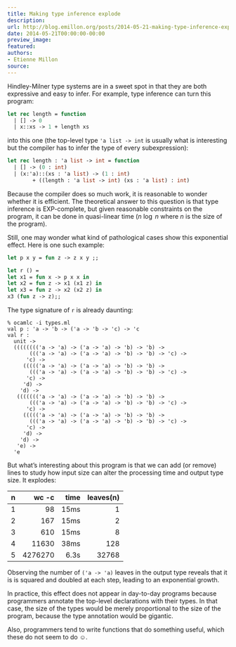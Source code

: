 ```yaml
---
title: Making type inference explode
description:
url: http://blog.emillon.org/posts/2014-05-21-making-type-inference-explode.html
date: 2014-05-21T00:00:00-00:00
preview_image:
featured:
authors:
- Etienne Millon
source:
---
```


<p>Hindley-Milner type systems are in a sweet spot in that they are both expressive
and easy to infer. For example, type inference can turn this program:</p>
<div class="sourceCode"><pre class="sourceCode ocaml"><code class="sourceCode ocaml"><span><a href="http://blog.emillon.org/feeds/ocaml.xml#cb1-1" aria-hidden="true" tabindex="-1"></a><span class="kw">let</span> <span class="kw">rec</span> length = <span class="kw">function</span></span>
<span><a href="http://blog.emillon.org/feeds/ocaml.xml#cb1-2" aria-hidden="true" tabindex="-1"></a>  | [] -&gt; <span class="dv">0</span> </span>
<span><a href="http://blog.emillon.org/feeds/ocaml.xml#cb1-3" aria-hidden="true" tabindex="-1"></a>  | x::xs -&gt; <span class="dv">1</span> + length xs</span></code></pre></div>
<p>into this one (the top-level type <code>'a list -&gt; int</code> is usually what is
interesting but the compiler has to infer the type of every subexpression):</p>
<div class="sourceCode"><pre class="sourceCode ocaml"><code class="sourceCode ocaml"><span><a href="http://blog.emillon.org/feeds/ocaml.xml#cb2-1" aria-hidden="true" tabindex="-1"></a><span class="kw">let</span> <span class="kw">rec</span> length : 'a <span class="dt">list</span> -&gt; <span class="dt">int</span> = <span class="kw">function</span></span>
<span><a href="http://blog.emillon.org/feeds/ocaml.xml#cb2-2" aria-hidden="true" tabindex="-1"></a>  | [] -&gt; (<span class="dv">0</span> : <span class="dt">int</span>)</span>
<span><a href="http://blog.emillon.org/feeds/ocaml.xml#cb2-3" aria-hidden="true" tabindex="-1"></a>  | (x:'a)::(xs : 'a <span class="dt">list</span>) -&gt; (<span class="dv">1</span> : <span class="dt">int</span>)</span>
<span><a href="http://blog.emillon.org/feeds/ocaml.xml#cb2-4" aria-hidden="true" tabindex="-1"></a>        + ((length : 'a <span class="dt">list</span> -&gt; <span class="dt">int</span>) (xs : 'a <span class="dt">list</span>) : <span class="dt">int</span>)</span></code></pre></div>
<p>Because the compiler does so much work, it is reasonable to wonder whether it is
efficient. The theoretical answer to this question is that type inference is
EXP-complete, but given reasonable constraints on the program, it can be done in
quasi-linear time (<span class="math inline"><em>n</em>&nbsp;log&#8198;&nbsp;<em>n</em></span> where <span class="math inline"><em>n</em></span> is the size of the program).</p>
<p>Still, one may wonder what kind of pathological cases show this exponential
effect. Here is one such example:</p>
<div class="sourceCode"><pre class="sourceCode ocaml"><code class="sourceCode ocaml"><span><a href="http://blog.emillon.org/feeds/ocaml.xml#cb3-1" aria-hidden="true" tabindex="-1"></a><span class="kw">let</span> p x y = <span class="kw">fun</span> z -&gt; z x y ;;</span>
<span><a href="http://blog.emillon.org/feeds/ocaml.xml#cb3-2" aria-hidden="true" tabindex="-1"></a></span>
<span><a href="http://blog.emillon.org/feeds/ocaml.xml#cb3-3" aria-hidden="true" tabindex="-1"></a><span class="kw">let</span> r () =</span>
<span><a href="http://blog.emillon.org/feeds/ocaml.xml#cb3-4" aria-hidden="true" tabindex="-1"></a><span class="kw">let</span> x1 = <span class="kw">fun</span> x -&gt; p x x <span class="kw">in</span></span>
<span><a href="http://blog.emillon.org/feeds/ocaml.xml#cb3-5" aria-hidden="true" tabindex="-1"></a><span class="kw">let</span> x2 = <span class="kw">fun</span> z -&gt; x1 (x1 z) <span class="kw">in</span></span>
<span><a href="http://blog.emillon.org/feeds/ocaml.xml#cb3-6" aria-hidden="true" tabindex="-1"></a><span class="kw">let</span> x3 = <span class="kw">fun</span> z -&gt; x2 (x2 z) <span class="kw">in</span></span>
<span><a href="http://blog.emillon.org/feeds/ocaml.xml#cb3-7" aria-hidden="true" tabindex="-1"></a>x3 (<span class="kw">fun</span> z -&gt; z);;</span></code></pre></div>
<p>The type signature of <code>r</code> is already daunting:</p>
<pre><code>% ocamlc -i types.ml
val p : 'a -&gt; 'b -&gt; ('a -&gt; 'b -&gt; 'c) -&gt; 'c
val r :
  unit -&gt;
  (((((((('a -&gt; 'a) -&gt; ('a -&gt; 'a) -&gt; 'b) -&gt; 'b) -&gt;
       ((('a -&gt; 'a) -&gt; ('a -&gt; 'a) -&gt; 'b) -&gt; 'b) -&gt; 'c) -&gt;
      'c) -&gt;
     ((((('a -&gt; 'a) -&gt; ('a -&gt; 'a) -&gt; 'b) -&gt; 'b) -&gt;
       ((('a -&gt; 'a) -&gt; ('a -&gt; 'a) -&gt; 'b) -&gt; 'b) -&gt; 'c) -&gt;
      'c) -&gt;
     'd) -&gt;
    'd) -&gt;
   ((((((('a -&gt; 'a) -&gt; ('a -&gt; 'a) -&gt; 'b) -&gt; 'b) -&gt;
       ((('a -&gt; 'a) -&gt; ('a -&gt; 'a) -&gt; 'b) -&gt; 'b) -&gt; 'c) -&gt;
      'c) -&gt;
     ((((('a -&gt; 'a) -&gt; ('a -&gt; 'a) -&gt; 'b) -&gt; 'b) -&gt;
       ((('a -&gt; 'a) -&gt; ('a -&gt; 'a) -&gt; 'b) -&gt; 'b) -&gt; 'c) -&gt;
      'c) -&gt;
     'd) -&gt;
    'd) -&gt;
   'e) -&gt;
  'e</code></pre>
<p>But what&rsquo;s interesting about this program is that we can add (or remove) lines
to study how input size can alter the processing time and output type size. It
explodes:</p>
<table>
<thead>
<tr class="header">
<th>n</th>
<th style="text-align: right;">wc -c</th>
<th style="text-align: right;">time</th>
<th style="text-align: right;">leaves(n)</th>
</tr>
</thead>
<tbody>
<tr class="odd">
<td>1</td>
<td style="text-align: right;">98</td>
<td style="text-align: right;">15ms</td>
<td style="text-align: right;">1</td>
</tr>
<tr class="even">
<td>2</td>
<td style="text-align: right;">167</td>
<td style="text-align: right;">15ms</td>
<td style="text-align: right;">2</td>
</tr>
<tr class="odd">
<td>3</td>
<td style="text-align: right;">610</td>
<td style="text-align: right;">15ms</td>
<td style="text-align: right;">8</td>
</tr>
<tr class="even">
<td>4</td>
<td style="text-align: right;">11630</td>
<td style="text-align: right;">38ms</td>
<td style="text-align: right;">128</td>
</tr>
<tr class="odd">
<td>5</td>
<td style="text-align: right;">4276270</td>
<td style="text-align: right;">6.3s</td>
<td style="text-align: right;">32768</td>
</tr>
</tbody>
</table>
<p>Observing the number of <code>('a -&gt; 'a)</code> leaves in the output type reveals that it
is is squared and doubled at each step, leading to an exponential growth.</p>
<p>In practice, this effect does not appear in day-to-day programs because
programmers annotate the top-level declarations with their types. In that case,
the size of the types would be merely proportional to the size of the program,
because the type annotation would be gigantic.</p>
<p>Also, programmers tend to write functions that do something useful, which these
do not seem to do &#9786;.</p>
